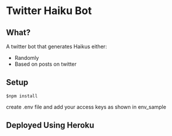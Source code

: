 # Twitter Haiku Bot

## What?
A twitter bot that generates Haikus either:
- Randomly
- Based on posts on twitter

## Setup

`$npm install`

create .env file and add your access keys as shown in env_sample

## Deployed Using Heroku
